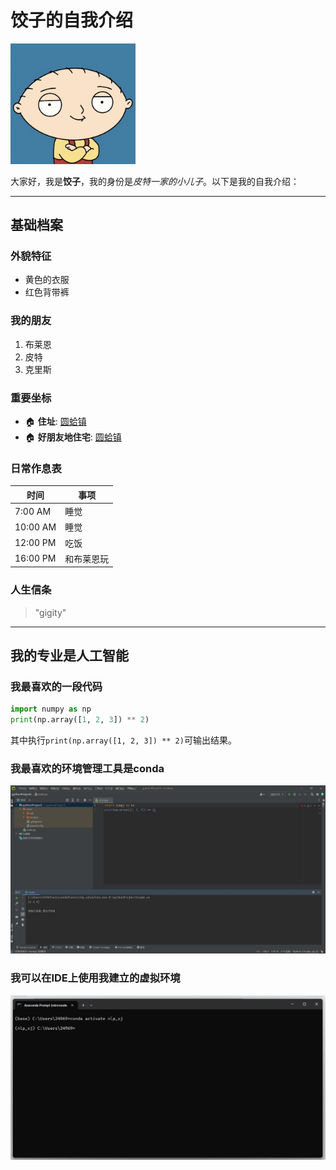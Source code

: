 # 饺子的自我介绍

<img src="https://github.com/aurora307-max/nlp-xujian/blob/main/%E5%BE%AE%E4%BF%A1%E5%9B%BE%E7%89%87_20250617164414.jpg" width="200" alt="饺子形象">

大家好，我是**饺子**，我的身份是*皮特一家的小儿子*。以下是我的自我介绍：

---

## 基础档案 

### 外貌特征 
- 黄色的衣服
- 红色背带裤

### 我的朋友
1. 布莱恩
2. 皮特
3. 克里斯

### 重要坐标
- 🏠 **住址**: [圆蛤镇](https://baike.baidu.com/item/%E6%81%B6%E6%90%9E%E4%B9%8B%E5%AE%B6/130847) 
- 🏠 **好朋友地住宅**: [圆蛤镇](https://baike.baidu.com/item/%E6%81%B6%E6%90%9E%E4%B9%8B%E5%AE%B6/130847)

### 日常作息表
| 时间       | 事项       |
|----------|----------|
| 7:00 AM  | 睡觉       |
| 10:00 AM | 睡觉       |
| 12:00 PM | 吃饭  |
| 16:00 PM | 和布莱恩玩 |

### 人生信条
> "gigity"
---

## 我的专业是人工智能
### 我最喜欢的一段代码

```python
import numpy as np
print(np.array([1, 2, 3]) ** 2)
```
其中执行`print(np.array([1, 2, 3]) ** 2)`可输出结果。

### 我最喜欢的环境管理工具是conda
<img src="https://github.com/aurora307-max/nlp-xujian/blob/main/%E5%BE%AE%E4%BF%A1%E5%9B%BE%E7%89%87_20250617164501.png" width="800" alt="截图一">

### 我可以在IDE上使用我建立的虚拟环境
<img src="https://github.com/aurora307-max/nlp-xujian/blob/main/%E5%B1%8F%E5%B9%95%E6%88%AA%E5%9B%BE%202025-06-18%20010555.png" width="800" alt="截图二">
